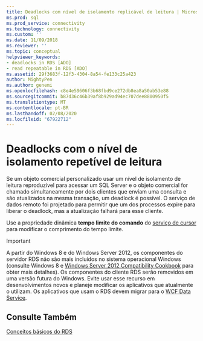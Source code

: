```yaml
---
title: Deadlocks com nível de isolamento replicável de leitura | Microsoft Docs
ms.prod: sql
ms.prod_service: connectivity
ms.technology: connectivity
ms.custom: ''
ms.date: 11/09/2018
ms.reviewer: ''
ms.topic: conceptual
helpviewer_keywords:
- deadlocks in RDS [ADO]
- read repeatable in RDS [ADO]
ms.assetid: 29f3683f-12f3-4304-8a54-fe133c25a423
author: MightyPen
ms.author: genemi
ms.openlocfilehash: c8e4e59606f3b68fbd9ce272db8ea8a50ab53e88
ms.sourcegitcommit: b87d36c46b39af8b929ad94ec707dee8800950f5
ms.translationtype: MT
ms.contentlocale: pt-BR
ms.lasthandoff: 02/08/2020
ms.locfileid: "67922712"
---
```

# <a name="deadlocks-with-read-repeatable-isolation-level"></a>Deadlocks com o nível de isolamento repetível de leitura
Se um objeto comercial personalizado usar um nível de isolamento de leitura reproduzível para acessar um SQL Server e o objeto comercial for chamado simultaneamente por dois clientes que enviam uma consulta e são atualizados na mesma transação, um deadlock é possível. O serviço de dados remoto foi projetado para permitir que um dos processos expire para liberar o deadlock, mas a atualização falhará para esse cliente.  
  
 Use a propriedade dinâmica **tempo limite do comando** do [serviço de cursor](../../../ado/guide/appendixes/microsoft-cursor-service-for-ole-db-ado-service-component.md) para modificar o comprimento do tempo limite.  
  
> [!IMPORTANT]
>  A partir do Windows 8 e do Windows Server 2012, os componentes do servidor RDS não são mais incluídos no sistema operacional Windows (consulte Windows 8 e [Windows Server 2012 Compatibility Cookbook](https://www.microsoft.com/download/details.aspx?id=27416) para obter mais detalhes). Os componentes do cliente RDS serão removidos em uma versão futura do Windows. Evite usar esse recurso em desenvolvimentos novos e planeje modificar os aplicativos que atualmente o utilizam. Os aplicativos que usam o RDS devem migrar para o [WCF Data Service](https://go.microsoft.com/fwlink/?LinkId=199565).  
  
## <a name="see-also"></a>Consulte Também  
 [Conceitos básicos do RDS](../../../ado/guide/remote-data-service/rds-fundamentals.md)



